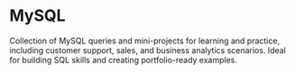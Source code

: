 # MySQL
Collection of MySQL queries and mini-projects for learning and practice, including customer support, sales, and business analytics scenarios. Ideal for building SQL skills and creating portfolio-ready examples.
